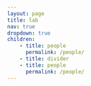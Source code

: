 ```yaml
---
layout: page
title: lab
nav: true
dropdown: true
children: 
    - title: people
      permalink: /people/
    - title: divider
    - title: people
      permalink: /people/
---
```

